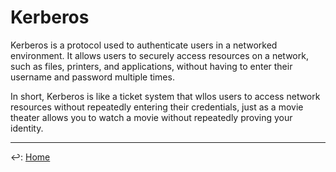 # Kerberos

Kerberos is a protocol used to authenticate users in a networked environment. It allows users to securely access resources on a network, such as files, printers, and applications, without having to enter their username and password multiple times.

In short, Kerberos is like a ticket system that wllos users to access network resources without repeatedly entering their credentials, just as a movie theater allows you to watch a movie without repeatedly proving your identity.

---

↩️: [Home](../index.md)
